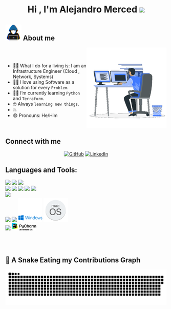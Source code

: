<h1 align="center">Hi , I'm Alejandro Merced <img src="https://media.giphy.com/media/hvRJCLFzcasrR4ia7z/giphy.gif" width="35"></h1>
<p align="center">


## <picture><img src = "https://github.com/Alejandro-Merced/Alejandro-Merced/blob/main/about_me.gif?raw=true" width = 50px></picture> About me

<picture> <img align="right" src="https://github.com/Alejandro-Merced/Alejandro-Merced/blob/main/Right_Side.gif?raw=true" width = 250px></picture>

<br><br>

- :technologist: What I do for a living is: I am an Infrastructure Engineer (Cloud , Network, Systems)
- :technologist: I love using Software as a solution for every `Problem`.
- :student: I’m currently learning `Python` and `Terraform`.
- :nerd_face: Always `learning new things`.
- :boom:
- 😄 Pronouns: He/Him
<br>

##  Connect with me
<p align="center">
	<a href="https://github.com/Alejandro-Merced"><img src="https://img.shields.io/badge/github-%23181717.svg?style=plastic&logo=github&logoColor=white" alt="GitHub"/></a>
	<a href="https://www.linkedin.com/in/alejandro-m-212b2ab4/"><img src="https://img.shields.io/badge/linkedin-%230A66C2.svg?style=plastic&logo=linkedin&logoColor=white" alt="LinkedIn"/></a>
	
</p>



<!---
This will not appear, is kind of commenting code.
You can click the Preview link to take a look at your changes.
--->

##  Languages and Tools:

<p>
  <code><img width="15%" src="https://www.vectorlogo.zone/logos/python/python-ar21.svg"></code>
  <code><img width="15%" src="https://www.vectorlogo.zone/logos/gnu_bash/gnu_bash-ar21.svg"></code>
  <code><img width="15%" src="https://www.vectorlogo.zone/logos/terraformio/terraformio-ar21.svg"></code>
  <br />
  <code><img width="15%" src="https://www.vectorlogo.zone/logos/google_cloud/google_cloud-ar21.svg"></code>
  <code><img width="15%" src="https://www.vectorlogo.zone/logos/docker/docker-ar21.svg"></code>
  <code><img width="15%" src="https://www.vectorlogo.zone/logos/kubernetes/kubernetes-ar21.svg"></code>
  <code><img width="15%" src="https://www.vectorlogo.zone/logos/nginx/nginx-ar21.svg"></code>
  <code><img width="15%" src="https://www.vectorlogo.zone/logos/amazon_aws/amazon_aws-ar21.svg"></code>
  <br />
  <code><img width="15%" src="https://www.vectorlogo.zone/logos/git-scm/git-scm-ar21.svg"></code>
  <br />
  <code><img width="15%" src="https://www.vectorlogo.zone/logos/linux/linux-ar21.svg"></code>
  <code><img width="15%" src="https://www.vectorlogo.zone/logos/ubuntu/ubuntu-ar21.svg"></code>
  <code><img width="15%" src="https://github.com/Alejandro-Merced/Alejandro-Merced/blob/main/Windows-logo-vector-01-122.png"></code>
  <code><img width="15%" src="https://github.com/Alejandro-Merced/Alejandro-Merced/blob/main/icons8-mac-os-140.png"></code>

  <br />
  <code><img width="15%" src="https://www.vectorlogo.zone/logos/visualstudio_code/visualstudio_code-ar21.svg"></code>
  <code><img width="15%" src="https://github.com/Alejandro-Merced/Alejandro-Merced/blob/main/JetBrains_PyCharm_Product_Logo.svg"></code>
</p>
<br />
<br />



## 🐍 A Snake Eating my Contributions Graph
	
<p align = "center">
	<img src = "https://github.com/Alejandro-Merced/Alejandro-Merced/blob/main/github-contribution-grid-snake.svg" alt = "Snake Game"/>
</p>
